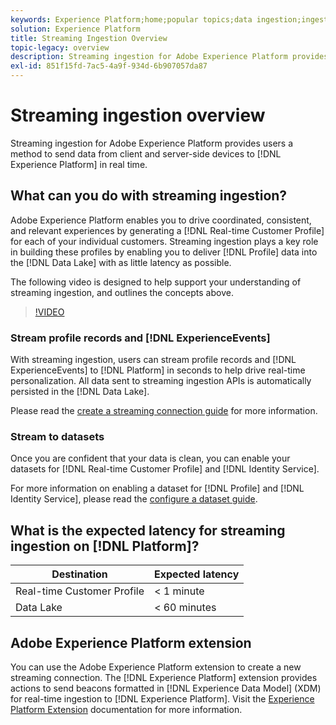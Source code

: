 ```yaml
---
keywords: Experience Platform;home;popular topics;data ingestion;ingested data;streaming;overview;streaming ingestion;latency;streaming latency;
solution: Experience Platform
title: Streaming Ingestion Overview
topic-legacy: overview
description: Streaming ingestion for Adobe Experience Platform provides users a method to send data from client and server-side devices to Experience Platform in real time.
exl-id: 851f15fd-7ac5-4a9f-934d-6b907057da87
---
```

# Streaming ingestion overview

Streaming ingestion for Adobe Experience Platform provides users a method to send data from client and server-side devices to [!DNL Experience Platform] in real time.

## What can you do with streaming ingestion?

Adobe Experience Platform enables you to drive coordinated, consistent, and relevant experiences by generating a [!DNL Real-time Customer Profile] for each of your individual customers. Streaming ingestion plays a key role in building these profiles by enabling you to deliver [!DNL Profile] data into the [!DNL Data Lake] with as little latency as possible. 

The following video is designed to help support your understanding of streaming ingestion, and outlines the concepts above.

>[!VIDEO](https://video.tv.adobe.com/v/28425?quality=12&learn=on)

### Stream profile records and [!DNL ExperienceEvents]

With streaming ingestion, users can stream profile records and [!DNL ExperienceEvents] to [!DNL Platform] in seconds to help drive real-time personalization. All data sent to streaming ingestion APIs is automatically persisted in the [!DNL Data Lake].

Please read the [create a streaming connection guide](../tutorials/create-streaming-connection.md) for more information.

### Stream to datasets

Once you are confident that your data is clean, you can enable your datasets for [!DNL Real-time Customer Profile] and [!DNL Identity Service].

For more information on enabling a dataset for [!DNL Profile] and [!DNL Identity Service], please read the [configure a dataset guide](../../profile/tutorials/dataset-configuration.md). 

## What is the expected latency for streaming ingestion on [!DNL Platform]?

| Destination | Expected latency | 
| --------- | ---------------- |
| Real-time Customer Profile | < 1 minute |
| Data Lake | < 60 minutes |

## Adobe Experience Platform extension

You can use the Adobe Experience Platform extension to create a new streaming connection. The [!DNL Experience Platform] extension provides actions to send beacons formatted in [!DNL Experience Data Model] (XDM) for real-time ingestion to [!DNL Experience Platform]. Visit the [Experience Platform Extension](https://experienceleague.adobe.com/docs/launch/using/extensions-ref/adobe-extension/adobe-experience-platform-extension.html) documentation for more information.
